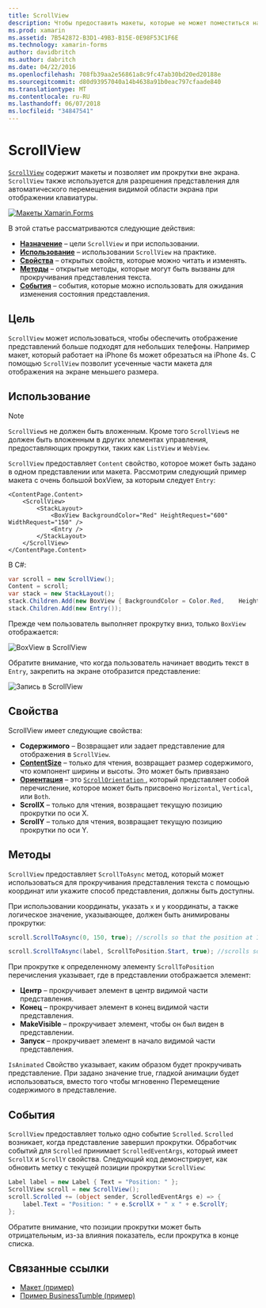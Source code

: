 ```yaml
---
title: ScrollView
description: Чтобы предоставить макеты, которые не может поместиться на одной экрана и иметь содержимое освободить место для клавиатуры, используйте ScrollView.
ms.prod: xamarin
ms.assetid: 7B542872-B3D1-49B3-B15E-0E98F53C1F6E
ms.technology: xamarin-forms
author: davidbritch
ms.author: dabritch
ms.date: 04/22/2016
ms.openlocfilehash: 708fb39aa2e56861a8c9fc47ab30bd20ed20188e
ms.sourcegitcommit: d80d93957040a14b4638a91b0eac797cfaade840
ms.translationtype: MT
ms.contentlocale: ru-RU
ms.lasthandoff: 06/07/2018
ms.locfileid: "34847541"
---
```

# <a name="scrollview"></a>ScrollView

[`ScrollView`](https://developer.xamarin.com/api/type/Xamarin.Forms.ScrollView/) содержит макеты и позволяет им прокрутки вне экрана. `ScrollView` также используется для разрешения представления для автоматического перемещения видимой области экрана при отображении клавиатуры.

[![](scroll-view-images/layouts-sml.png "Макеты Xamarin.Forms")](scroll-view-images/layouts.png#lightbox "Xamarin.Forms макетов")

В этой статье рассматриваются следующие действия:

- **[Назначение](#Purpose)**  &ndash; цели `ScrollView` и при использовании.
- **[Использование](#Usage)**  &ndash; использовании `ScrollView` на практике.
- **[Свойства](#Properties)**  &ndash; открытых свойств, которые можно читать и изменять.
- **[Методы](#Methods)**  &ndash; открытые методы, которые могут быть вызваны для прокручивания представления текста.
- **[События](#Events)**  &ndash; события, которые можно использовать для ожидания изменения состояния представления.

## <a name="purpose"></a>Цель

`ScrollView` может использоваться, чтобы обеспечить отображение представлений больше подходят для небольших телефоны. Например макет, который работает на iPhone 6s может обрезаться на iPhone 4s. С помощью `ScrollView` позволит усеченные части макета для отображения на экране меньшего размера.

## <a name="usage"></a>Использование

> [!NOTE]
> `ScrollView`s не должен быть вложенным. Кроме того `ScrollView`s не должен быть вложенным в других элементах управления, предоставляющих прокрутки, таких как `ListView` и `WebView`.

`ScrollView` предоставляет `Content` свойство, которое может быть задано в одном представлении или макета. Рассмотрим следующий пример макета с очень большой boxView, за которым следует `Entry`:

```xaml
<ContentPage.Content>
    <ScrollView>
        <StackLayout>
            <BoxView BackgroundColor="Red" HeightRequest="600" WidthRequest="150" />
            <Entry />
        </StackLayout>
    </ScrollView>
</ContentPage.Content>
```

В C#:

```csharp
var scroll = new ScrollView();
Content = scroll;
var stack = new StackLayout();
stack.Children.Add(new BoxView { BackgroundColor = Color.Red,    HeightRequest = 600, WidthRequest = 600 });
stack.Children.Add(new Entry());
```

Прежде чем пользователь выполняет прокрутку вниз, только `BoxView` отображается:

![](scroll-view-images/scroll-start.png "BoxView в ScrollView")

Обратите внимание, что когда пользователь начинает вводить текст в `Entry`, закрепить на экране отобразится представление:

![](scroll-view-images/scroll-end.png "Запись в ScrollView")

## <a name="properties"></a>Свойства

ScrollView имеет следующие свойства:

- **Содержимого** &ndash; Возвращает или задает представление для отображения в `ScrollView`.
- **[ContentSize](https://developer.xamarin.com/api/type/Xamarin.Forms.Size/)**  &ndash; только для чтения, возвращает размер содержимого, что компонент ширины и высоты. Это может быть привязано
- **[Ориентация](https://developer.xamarin.com/api/type/Xamarin.Forms.ScrollOrientation/)**  &ndash; это [ `ScrollOrientation` ](https://developer.xamarin.com/api/type/Xamarin.Forms.ScrollOrientation/), который представляет собой перечисление, которое может быть присвоено `Horizontal`, `Vertical`, или `Both`.
- **ScrollX** &ndash; только для чтения, возвращает текущую позицию прокрутки по оси X.
- **ScrollY** &ndash; только для чтения, возвращает текущую позицию прокрутки по оси Y.

## <a name="methods"></a>Методы

`ScrollView` предоставляет `ScrollToAsync` метод, который может использоваться для прокручивания представления текста с помощью координат или укажите способ представления, должны быть доступны.

При использовании координаты, указать `x` и `y` координаты, а также логическое значение, указывающее, должен быть анимированы прокрутки:

```csharp
scroll.ScrollToAsync(0, 150, true); //scrolls so that the position at 150px from the top is visible

scroll.ScrollToAsync(label, ScrollToPosition.Start, true); //scrolls so that the label is at the start of the list
```

При прокрутке к определенному элементу `ScrollToPosition` перечисления указывает, где в представлении отображается элемент:

- **Центр** &ndash; прокручивает элемент в центр видимой части представления.
- **Конец** &ndash; прокручивает элемент в конец видимой части представления.
- **MakeVisible** &ndash; прокручивает элемент, чтобы он был виден в представлении.
- **Запуск** &ndash; прокручивает элемент в начало видимой части представления.

`IsAnimated` Свойство указывает, каким образом будет прокручивать представление. При задано значение true, гладкой анимации будет использоваться, вместо того чтобы мгновенно Перемещение содержимого в представление.

## <a name="events"></a>События

`ScrollView` предоставляет только одно событие `Scrolled`. `Scrolled` возникает, когда представление завершил прокрутки. Обработчик событий для `Scrolled` принимает `ScrolledEventArgs`, который имеет `ScrollX` и `ScrollY` свойства. Следующий код демонстрирует, как обновить метку с текущей позиции прокрутки `ScrollView`:

```csharp
Label label = new Label { Text = "Position: " };
ScrollView scroll = new ScrollView();
scroll.Scrolled += (object sender, ScrolledEventArgs e) => {
    label.Text = "Position: " + e.ScrollX + " x " + e.ScrollY;
};
```

Обратите внимание, что позиции прокрутки может быть отрицательным, из-за влияния показатель, если прокрутка в конце списка.


## <a name="related-links"></a>Связанные ссылки

- [Макет (пример)](https://developer.xamarin.com/samples/xamarin-forms/UserInterface/Layout/)
- [Пример BusinessTumble (пример)](https://developer.xamarin.com/samples/xamarin-forms/UserInterface/BusinessTumble/)
